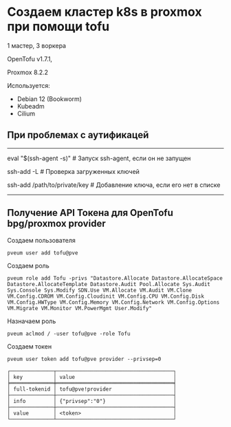 
# Создаем кластер k8s в proxmox при помощи tofu
1 мастер, 3 воркера

OpenTofu v1.7.1,

Proxmox 8.2.2

Используется:

- Debian 12 (Bookworm)
- Kubeadm 
- Cilium


## При проблемах с аутификацей
***
eval "$(ssh-agent -s)"  # Запуск ssh-agent, если он не запущен

ssh-add -L  # Проверка загруженных ключей

ssh-add /path/to/private/key  # Добавление ключа, если его нет в списке

***
## Получение API Токена для OpenTofu bpg/proxmox provider

Создаем пользователя

```
pveum user add tofu@pve
```

Создаем роль

```
pveum role add Tofu -privs "Datastore.Allocate Datastore.AllocateSpace Datastore.AllocateTemplate Datastore.Audit Pool.Allocate Sys.Audit Sys.Console Sys.Modify SDN.Use VM.Allocate VM.Audit VM.Clone VM.Config.CDROM VM.Config.Cloudinit VM.Config.CPU VM.Config.Disk VM.Config.HWType VM.Config.Memory VM.Config.Network VM.Config.Options VM.Migrate VM.Monitor VM.PowerMgmt User.Modify"
```

Назначаем роль

```
pveum aclmod / -user tofu@pve -role Tofu
```

Создаем токен

```
pveum user token add tofu@pve provider --privsep=0
```

```
┌──────────────┬──────────────────────────────────────┐
│ key          │ value                                │
╞══════════════╪══════════════════════════════════════╡
│ full-tokenid │ tofu@pve!provider                    │
├──────────────┼──────────────────────────────────────┤
│ info         │ {"privsep":"0"}                      │
├──────────────┼──────────────────────────────────────┤
│ value        │ <token>                              │
└──────────────┴──────────────────────────────────────┘
```
